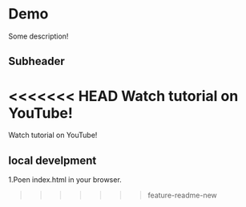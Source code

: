 # Demo

Some description!

## Subheader

<<<<<<< HEAD
Watch tutorial on YouTube!  
=======
Watch tutorial on YouTube!

## local develpment

1.Poen index.html in your browser.
>>>>>>> feature-readme-new
